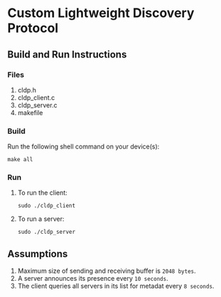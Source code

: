 # Custom Lightweight Discovery Protocol

## Build and Run Instructions

### Files

1. cldp.h
2. cldp_client.c
3. cldp_server.c
4. makefile

### Build

Run the following shell command on your device(s):

```shell
make all
```

### Run

1. To run the client:

    ```shell
    sudo ./cldp_client
    ```

2. To run a server:

    ```shell
    sudo ./cldp_server
    ```

## Assumptions

1. Maximum size of sending and receiving buffer is `2048 bytes`.
2. A server announces its presence every `10 seconds`.
3. The client queries all servers in its list for metadat every `8 seconds`.
